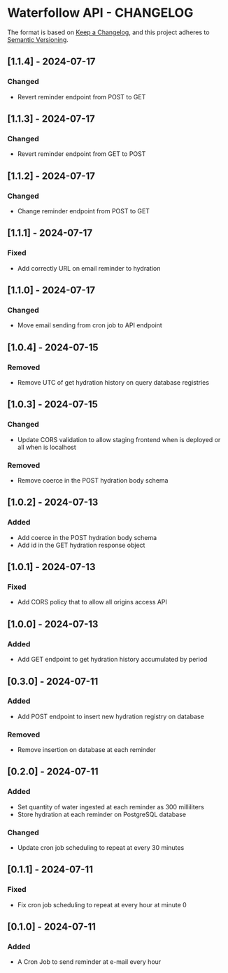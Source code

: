# Waterfollow API - CHANGELOG

The format is based on [Keep a Changelog](https://keepachangelog.com/en/1.1.0/), and this project adheres to [Semantic Versioning](https://semver.org/spec/v2.0.0.html).

## [1.1.4] - 2024-07-17

### Changed

- Revert reminder endpoint from POST to GET

## [1.1.3] - 2024-07-17

### Changed

- Revert reminder endpoint from GET to POST

## [1.1.2] - 2024-07-17

### Changed

- Change reminder endpoint from POST to GET

## [1.1.1] - 2024-07-17

### Fixed

- Add correctly URL on email reminder to hydration

## [1.1.0] - 2024-07-17

### Changed

- Move email sending from cron job to API endpoint

## [1.0.4] - 2024-07-15

### Removed

- Remove UTC of get hydration history on query database registries

## [1.0.3] - 2024-07-15

### Changed

- Update CORS validation to allow staging frontend when is deployed or all when is localhost

### Removed

- Remove coerce in the POST hydration body schema

## [1.0.2] - 2024-07-13

### Added

- Add coerce in the POST hydration body schema
- Add id in the GET hydration response object

## [1.0.1] - 2024-07-13

### Fixed

- Add CORS policy that to allow all origins access API

## [1.0.0] - 2024-07-13

### Added

- Add GET endpoint to get hydration history accumulated by period

## [0.3.0] - 2024-07-11

### Added

- Add POST endpoint to insert new hydration registry on database

### Removed

- Remove insertion on database at each reminder

## [0.2.0] - 2024-07-11

### Added

- Set quantity of water ingested at each reminder as 300 milliliters
- Store hydration at each reminder on PostgreSQL database

### Changed

- Update cron job scheduling to repeat at every 30 minutes

## [0.1.1] - 2024-07-11

### Fixed

- Fix cron job scheduling to repeat at every hour at minute 0

## [0.1.0] - 2024-07-11

### Added

- A Cron Job to send reminder at e-mail every hour

